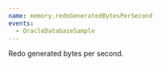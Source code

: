 ```yaml
---
name: memory.redoGeneratedBytesPerSecond
events:
  - OracleDatabaseSample
---
```


Redo generated bytes per second.